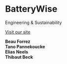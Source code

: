 # BatteryWise
 Engineering & Sustainability  
 
<a href="https://batterywise.github.io/batterywise/" target="_blank">Visit our site</a>

**Beau Forrez**  
**Tano Pannekoucke**  
**Elias Neels**  
**Thibaut Beck**  
